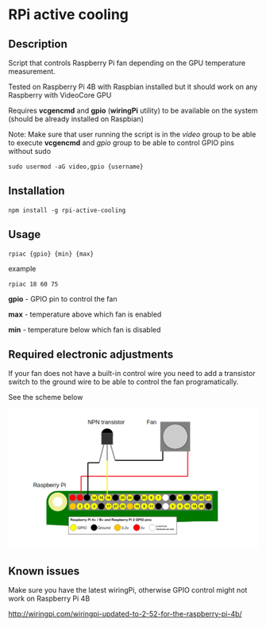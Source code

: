 # RPi active cooling

## Description

Script that controls Raspberry Pi fan depending on the GPU temperature measurement. 

Tested on Raspberry Pi 4B with Raspbian installed but it should work on any Raspberry with VideoCore GPU

Requires **vcgencmd** and **gpio** (**wiringPi** utility) to be available on the system (should be already installed on Raspbian)


Note: Make sure that user running the script is in the *video* group to be able to execute **vcgencmd** and *gpio* group to be able to control GPIO pins without sudo

    sudo usermod -aG video,gpio {username}

## Installation

    npm install -g rpi-active-cooling

## Usage

    rpiac {gpio} {min} {max}

example

    rpiac 18 60 75


**gpio** - GPIO pin to control the fan

**max** - temperature above which fan is enabled

**min** - temperature below which fan is disabled

## Required electronic adjustments

If your fan does not have a built-in control wire you need to add a transistor switch to the ground wire to be able to control the fan programatically.

See the scheme below

![scheme](./scheme.png)


## Known issues

Make sure you have the latest wiringPi, otherwise GPIO control might not work on Raspberry Pi 4B

http://wiringpi.com/wiringpi-updated-to-2-52-for-the-raspberry-pi-4b/